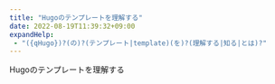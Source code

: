 ```yaml
---
title: "Hugoのテンプレートを理解する"
date: 2022-08-19T11:39:32+09:00
expandHelp:
 - "({qHugo})?(の)?(テンプレート|template)(を)?(理解する|知る|とは)?"
---
```


Hugoのテンプレートを理解する
